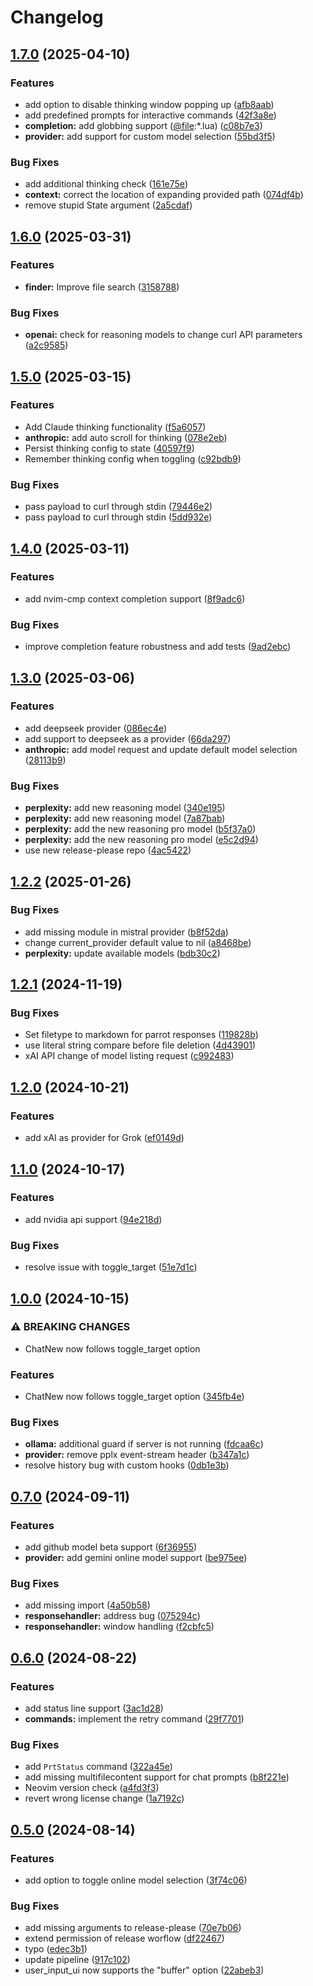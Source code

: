 # Changelog

## [1.7.0](https://github.com/frankroeder/parrot.nvim/compare/v1.6.0...v1.7.0) (2025-04-10)


### Features

* add option to disable thinking window popping up ([afb8aab](https://github.com/frankroeder/parrot.nvim/commit/afb8aab69ef9b2b96dc89a198a49254db8a1909a))
* add predefined prompts for interactive commands ([42f3a8e](https://github.com/frankroeder/parrot.nvim/commit/42f3a8e5b72139f555a7698ecb5dc13a50afbbd2))
* **completion:** add globbing support ([@file](https://github.com/file):*.lua) ([c08b7e3](https://github.com/frankroeder/parrot.nvim/commit/c08b7e3aa9f6379c5d2462d9949bdaebcc2294d2))
* **provider:** add support for custom model selection ([55bd3f5](https://github.com/frankroeder/parrot.nvim/commit/55bd3f5b7c8d47fd45fd9b1d8a79f7e5d4b1872e))


### Bug Fixes

* add additional thinking check ([161e75e](https://github.com/frankroeder/parrot.nvim/commit/161e75e84019a63604944816d100d5601cf109bf))
* **context:** correct the location of expanding provided path ([074df4b](https://github.com/frankroeder/parrot.nvim/commit/074df4b580fc2de94712657d8a622d941170935b))
* remove stupid State argument ([2a5cdaf](https://github.com/frankroeder/parrot.nvim/commit/2a5cdaf3fd6db1a520b6b3e2bc44c33d0154c7e2))

## [1.6.0](https://github.com/frankroeder/parrot.nvim/compare/v1.5.0...v1.6.0) (2025-03-31)


### Features

* **finder:** Improve file search ([3158788](https://github.com/frankroeder/parrot.nvim/commit/3158788f52745310bee3ec5a53dd0012f17f34d0))


### Bug Fixes

* **openai:** check for reasoning models to change curl API parameters ([a2c9585](https://github.com/frankroeder/parrot.nvim/commit/a2c9585ba06a5f4794ca1ae14918b505700592f0))

## [1.5.0](https://github.com/frankroeder/parrot.nvim/compare/v1.4.0...v1.5.0) (2025-03-15)


### Features

* Add Claude thinking functionality ([f5a6057](https://github.com/frankroeder/parrot.nvim/commit/f5a6057a1a883fa979aacc6c04ecb8ea4dd2b128))
* **anthropic:** add auto scroll for thinking ([078e2eb](https://github.com/frankroeder/parrot.nvim/commit/078e2ebe5df88e6ffb2db6a9b592b4c4a4c72d96))
* Persist thinking config to state ([40597f9](https://github.com/frankroeder/parrot.nvim/commit/40597f9a605b35c984890677646fde29c4b83cec))
* Remember thinking config when toggling ([c92bdb9](https://github.com/frankroeder/parrot.nvim/commit/c92bdb93d3936f9b72fd80cbd3f94dededfebdfe))


### Bug Fixes

* pass payload to curl through stdin ([79446e2](https://github.com/frankroeder/parrot.nvim/commit/79446e2416fb81bf5cc478417c552ea17814d576))
* pass payload to curl through stdin ([5dd932e](https://github.com/frankroeder/parrot.nvim/commit/5dd932eb1146cf400880abb9bba437fe3dd2a1b7))

## [1.4.0](https://github.com/frankroeder/parrot.nvim/compare/v1.3.0...v1.4.0) (2025-03-11)


### Features

* add nvim-cmp context completion support ([8f9adc6](https://github.com/frankroeder/parrot.nvim/commit/8f9adc6096099da4a6290648457363a4e8bb13a6))


### Bug Fixes

* improve completion feature robustness and add tests ([9ad2ebc](https://github.com/frankroeder/parrot.nvim/commit/9ad2ebc9d93806b7195c27c01e480b01f8410ff6))

## [1.3.0](https://github.com/frankroeder/parrot.nvim/compare/v1.2.2...v1.3.0) (2025-03-06)


### Features

* add deepseek provider ([086ec4e](https://github.com/frankroeder/parrot.nvim/commit/086ec4e1f7bdf569f8e5f20104038ee80f9d5e75))
* add support to deepseek as a provider ([66da297](https://github.com/frankroeder/parrot.nvim/commit/66da297d328a90bbecfcb7c6302cce5246d60502))
* **anthropic:** add model request and update default model selection ([28113b9](https://github.com/frankroeder/parrot.nvim/commit/28113b9c7d23cebe54cfc9adac36aa613096e718))


### Bug Fixes

* **perplexity:** add new reasoning model ([340e195](https://github.com/frankroeder/parrot.nvim/commit/340e195fad6ae32576a2947d2af152b89bfc5344))
* **perplexity:** add new reasoning model ([7a87bab](https://github.com/frankroeder/parrot.nvim/commit/7a87bab9d9d37d00ff244bcd56cd1a9739692e30))
* **perplexity:** add the new reasoning pro model ([b5f37a0](https://github.com/frankroeder/parrot.nvim/commit/b5f37a07c76dba8ac1c8a34981af297067e69f64))
* **perplexity:** add the new reasoning pro model ([e5c2d94](https://github.com/frankroeder/parrot.nvim/commit/e5c2d9403fcdc6e9cb587eca099f442f109c9399))
* use new release-please repo ([4ac5422](https://github.com/frankroeder/parrot.nvim/commit/4ac542290c7b328e4a7916e7f6773d1a60c68957))

## [1.2.2](https://github.com/frankroeder/parrot.nvim/compare/v1.2.1...v1.2.2) (2025-01-26)


### Bug Fixes

* add missing module in mistral provider ([b8f52da](https://github.com/frankroeder/parrot.nvim/commit/b8f52dab988a2c21d18aff3ba7806ddc36c2fe8d))
* change current_provider default value to nil ([a8468be](https://github.com/frankroeder/parrot.nvim/commit/a8468be7311ac04b86bf08a05ea480f444b7c1ea))
* **perplexity:** update available models ([bdb30c2](https://github.com/frankroeder/parrot.nvim/commit/bdb30c2007f523e97911185ec97a55486adbecab))

## [1.2.1](https://github.com/frankroeder/parrot.nvim/compare/v1.2.0...v1.2.1) (2024-11-19)


### Bug Fixes

* Set filetype to markdown for parrot responses ([119828b](https://github.com/frankroeder/parrot.nvim/commit/119828b016c07c547a093fb31bf60272d518e033))
* use literal string compare before file deletion ([4d43901](https://github.com/frankroeder/parrot.nvim/commit/4d439010e6abf7bcb3e70761a3ccadaed19135ad))
* xAI API change of model listing request ([c992483](https://github.com/frankroeder/parrot.nvim/commit/c992483dd0cf9d7481b55714d52365d1f7a66f91))

## [1.2.0](https://github.com/frankroeder/parrot.nvim/compare/v1.1.0...v1.2.0) (2024-10-21)


### Features

* add xAI as provider for Grok ([ef0149d](https://github.com/frankroeder/parrot.nvim/commit/ef0149d4b335d83d79deacae2f4bbf10e78314f5))

## [1.1.0](https://github.com/frankroeder/parrot.nvim/compare/v1.0.0...v1.1.0) (2024-10-17)


### Features

* add nvidia api support ([94e218d](https://github.com/frankroeder/parrot.nvim/commit/94e218dee56344d065c9d0cf37d89225d03ae5f5))


### Bug Fixes

* resolve issue with toggle_target ([51e7d1c](https://github.com/frankroeder/parrot.nvim/commit/51e7d1c2820fb4333bdcfc9751abfa74e9d90329))

## [1.0.0](https://github.com/frankroeder/parrot.nvim/compare/v0.7.0...v1.0.0) (2024-10-15)


### ⚠ BREAKING CHANGES

* ChatNew now follows toggle_target option

### Features

* ChatNew now follows toggle_target option ([345fb4e](https://github.com/frankroeder/parrot.nvim/commit/345fb4e3bed17c1822c1cd40ccec158be13d3f7e))


### Bug Fixes

* **ollama:** additional guard if server is not running ([fdcaa6c](https://github.com/frankroeder/parrot.nvim/commit/fdcaa6ccc368b69f0b0cdd8d5998e53ac2812aeb))
* **provider:** remove pplx event-stream header ([b347a1c](https://github.com/frankroeder/parrot.nvim/commit/b347a1ce80336a519634df3668c8b940acf83653))
* resolve history bug with custom hooks ([0db1e3b](https://github.com/frankroeder/parrot.nvim/commit/0db1e3beff0c434fec13c809bd105a4485946ece))

## [0.7.0](https://github.com/frankroeder/parrot.nvim/compare/v0.6.0...v0.7.0) (2024-09-11)


### Features

* add github model beta support ([6f36955](https://github.com/frankroeder/parrot.nvim/commit/6f36955a2174af95c3cf98165e907cdf60f289bb))
* **provider:** add gemini online model support ([be975ee](https://github.com/frankroeder/parrot.nvim/commit/be975ee542c8c24ebb90f154e25e2c89633b5d2d))


### Bug Fixes

* add missing import ([4a50b58](https://github.com/frankroeder/parrot.nvim/commit/4a50b58ce0036009ffc7419df2c2619e8a09496e))
* **responsehandler:** address bug ([075294c](https://github.com/frankroeder/parrot.nvim/commit/075294c1a9da6e35727007c4105590b8768d3681))
* **responsehandler:** window handling ([f2cbfc5](https://github.com/frankroeder/parrot.nvim/commit/f2cbfc592e1a5c470a840abdba5abc4940911f55))

## [0.6.0](https://github.com/frankroeder/parrot.nvim/compare/v0.5.0...v0.6.0) (2024-08-22)


### Features

* add status line support ([3ac1d28](https://github.com/frankroeder/parrot.nvim/commit/3ac1d2885428a573b4851bbc07735465a2019351))
* **commands:** implement the retry command ([29f7701](https://github.com/frankroeder/parrot.nvim/commit/29f7701585e02abc363df0691c37f6699494bd03))


### Bug Fixes

* add `PrtStatus` command ([322a45e](https://github.com/frankroeder/parrot.nvim/commit/322a45ead223c4698f52ba5d03e745fe330a7ab5))
* add missing multifilecontent support for chat prompts ([b8f221e](https://github.com/frankroeder/parrot.nvim/commit/b8f221efdde7c0294917ecb96829e1e1fe6986b2))
* Neovim version check ([a4fd3f3](https://github.com/frankroeder/parrot.nvim/commit/a4fd3f3a55a258c689cd97f0b85a0f267bc239e3))
* revert wrong license change ([1a7192c](https://github.com/frankroeder/parrot.nvim/commit/1a7192c3842f55578f787ff08766d7d4e713f701))

## [0.5.0](https://github.com/frankroeder/parrot.nvim/compare/v0.4.2...v0.5.0) (2024-08-14)


### Features

* add option to toggle online model selection ([3f74c06](https://github.com/frankroeder/parrot.nvim/commit/3f74c06743ccbe200067892022fd84b908f3bce5))


### Bug Fixes

* add missing arguments to release-please ([70e7b06](https://github.com/frankroeder/parrot.nvim/commit/70e7b06cd9dc0fcf5cb6214402a5dd1bacf26661))
* extend permission of release worflow ([df22467](https://github.com/frankroeder/parrot.nvim/commit/df224670e5ee3e3a5c38e5de189112588455db11))
* typo ([edec3b1](https://github.com/frankroeder/parrot.nvim/commit/edec3b1740eac16fa3853fe2fb0d22c9f8095870))
* update pipeline ([917c102](https://github.com/frankroeder/parrot.nvim/commit/917c10276d5ce6ef1e93907e64b78003fb176eee))
* user_input_ui now supports the "buffer" option ([22abeb3](https://github.com/frankroeder/parrot.nvim/commit/22abeb3378b6c978a8fd7629a755e1af44d3f40c))
